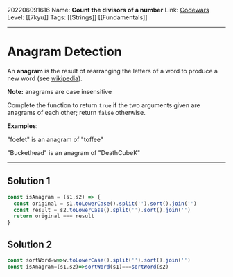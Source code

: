 202206091616
Name: **Count the divisors of a number**
Link: [Codewars](https://www.codewars.com/kata/542c0f198e077084c0000c2e)
Level:  [[7kyu]]
Tags:  [[Strings]] [[Fundamentals]]

---

# Anagram Detection

An **anagram** is the result of rearranging the letters of a word to produce a new word (see [wikipedia](https://en.wikipedia.org/wiki/Anagram)).

**Note:** anagrams are case insensitive

Complete the function to return `true` if the two arguments given are anagrams of each other; return `false` otherwise.

**Examples**:

"foefet" is an anagram of "toffee"

"Buckethead" is an anagram of
"DeathCubeK"

---

## Solution 1

``` javascript
const isAnagram = (s1,s2) => {
  const original = s1.toLowerCase().split('').sort().join('')
  const result = s2.toLowerCase().split('').sort().join('')
  return original === result
}
```

## Solution 2

``` javascript
const sortWord=w=>w.toLowerCase().split('').sort().join('')
const isAnagram=(s1,s2)=>sortWord(s1)===sortWord(s2)
```
